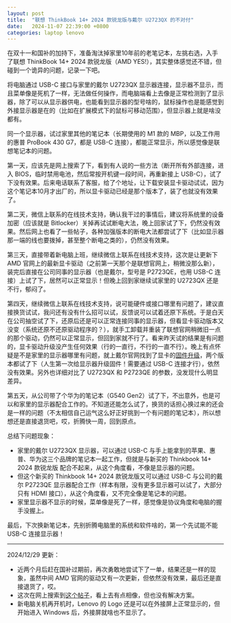 ```yaml
---
layout: post
title:  "联想 ThinkBook 14+ 2024 款锐龙版与戴尔 U2723QX 的不对付"
date:   2024-11-07 22:39:00 +0800
categories: laptop lenovo
---
```


在双十一和国补的加持下，准备淘汰掉家里10年前的老笔记本，左挑右选，入手了联想 ThinkBook 14+ 2024 款锐龙版（AMD YES!），其实整体感觉还不错，但碰到一个诡异的问题，记录一下吧。

将电脑通过 USB-C 接口与家里的戴尔 U2723QX 显示器连接，显示器不显示，而且菜单像是死机了一样，无法做任何操作，而电脑端看上去像是正常检测到了显示器，除了可以从显示器供电，也能看到显示器的型号啥的，鼠标操作也是能感觉到外接显示器是在的（比如在扩展模式下的鼠标可移动范围），但显示器上就是啥没都有。

同一个显示器，试过家里其他的笔记本（长期使用的 M1 款的 MBP，以及工作用的惠普 ProBook 430 G7，都是 USB-C 连接），都能正常显示，所以感觉像是联想笔记本的问题。

第一天，应该先是网上搜索了下，看到有人说的一些方法（断开所有外部连接，进入 BIOS，临时禁用电池，然后常按开机键一段时间，再重新接上 USB-C），试了下没有效果。后来电话联系了客服，给了个地址，让下载安装显卡驱动试试，因为这个笔记本10月才出厂的，所以显卡驱动已经是那个版本了，装了也就没有效果了。

第二天，微信上联系的在线技术支持，确认我干过的事情后，建议将系统里的设备加密（应该就是 Bitlocker）关掉再试试断电大法，晚上回家试了下，仍然没有效果。然后网上也看了一些帖子，各种加强版本的断电大法都尝试了下（比如显示器那一端的线也要拨掉，甚至整个断电之类的），仍然没有效果。

第三天，直接带着新电脑上班，继续微信上联系在线技术支持，这次是让更新下 AMD 官网上的最新显卡驱动（之前第一天那个是联想官网上，稍微没那么新），装完后直接在公司同事的显示器（也是戴尔，型号是 P2723QE，也用 USB-C 连接）上试了下，居然可以正常显示！但晚上回到家继续试家里的 U2723QX 还是不行，郁闷了。

第四天，继续微信上联系在线技术支持，说可能硬件或接口哪里有问题了，建议直接换货试试，我问还有没有什么招可以试，反馈说可以试着还原下系统。于是白天在公司抽空试了下，还原后还是可以正常连接同事的显示器，但看显卡驱动版本又没变（系统还原不还原驱动程序的？），就手工卸载并重装了联想官网稍微旧一点的那个驱动，仍然可以正常显示，但回到家就不行了。看来昨天试的结果是有问题的，显卡驱动升级没产生任何效果（行的一直行，不行的一直不行）。晚上有点怀疑是不是家里的显示器哪里有问题，就上戴尔官网找到了显卡的[固件升级](https://www.dell.com/support/home/zh-cn/product-support/product/u2723qx-monitor/drivers)，两个版本都试了下（人生第一次给显示器升级固件！需要通过 USB-C 连接才行），依然没有效果。另外也详细对比了 U2723QX 和 P2723QE 的参数，没发现什么明显差异。

第五天，从公司带了个华为的笔记本（G540 Gen2）试了下，不出意外，也是可以和家里的显示器配合工作的。不知道还能怎么试了，换货的话担心换过来的还会是一样的问题（不太相信自己运气这么好正好挑到一个有问题的笔记本），所以想想还是直接退货吧，哎，折腾快一周，回到原点。

总结下问题现象：
* 家里的戴尔 U2723QX 显示器，可以通过 USB-C 与手上能拿到的苹果、惠普、华为这三个品牌的笔记本一起工作，但就是与新买的 Thinkbook 14+ 2024 款锐龙版 配合不起来，从这个角度看，不像是显示器的问题。
* 但这个新买的 Thinkbook 14+  2024 款锐龙版又可以通过 USB-C 与公司的戴尔 P2723QE 显示器配合工作（样本有限，没有更多显示器可以试了，大部分只有 HDMI 接口），从这个角度看，又不完全像是笔记本的问题。
* 家里显示器不显示的时候，菜单像是死了一样，感觉像是协议角度和电脑的握手没握上。

最后，下次换新笔记本，先别折腾电脑里的系统和软件啥的，第一个先试能不能 USB-C 连接显示器！

<hr>

2024/12/29 更新：
* 近两个月后赶在国补过期前，再次勇敢地尝试下了一单，结果还是一样的现象，虽然中间 AMD 官网的驱动又有一次更新，但依然没有效果，最后还是直接退货了，哎。
* 这次在网上搜索到[这个帖子](https://answers.microsoft.com/zh-hans/windows/forum/all/win11%E7%AC%94%E8%AE%B0%E6%9C%AC%E5%A4%96%E6%8E%A5/64f8c4ef-bd27-4309-ae71-1fd5e9d8b9f0)，看上去有点相像，但也没有解决方案。
* 新电脑关机再开机时，Lenovo 的 Logo 还是可以在外接屏上正常显示的，但开始进入 Windows 后，外接屏就啥也不显示了。


<script src="https://utteranc.es/client.js"
        repo="yingang/yingang.github.io"
        issue-term="pathname"
        label="Comment"
        theme="github-light"
        crossorigin="anonymous"
        async>
</script>